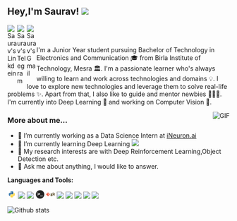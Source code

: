 ## Hey,I'm Saurav! <img src="https://raw.githubusercontent.com/iampavangandhi/iampavangandhi/master/gifs/Hi.gif" width="30px"></h2>
<a href="https://www.linkedin.com/in/sauravkarmakar/">
  <img align="left" alt="Saurav's Linkdein" width="22px" src="https://img.icons8.com/color/48/000000/linkedin-circled.png" />
</a>
<a href="https://t.me/sauravk_tg">
  <img align="left" alt="Saurav's Telegram" width="22px" src="https://img.icons8.com/color/48/000000/telegram-app.png" />
</a>
<a href="mailto:thesauravkarmakar@gmail.com">
  <img align="left" alt="Saurav's Gmail" width="22px" src="https://img.icons8.com/fluent/48/000000/gmail.png" />
</a>
<br />
<br />

I'm a Junior Year student pursuing Bachelor of Technology in Electronics and Communication 🎓 from Birla Institute of Technology, Mesra 🏛. I'm a passionate learner who's always willing to learn and work across technologies and domains 💡. I love to explore new technologies and leverage them to solve real-life problems ✨. Apart from that, I also like to guide and mentor newbies 👨🏻‍💻. I'm currently into Deep Learning 🧠 and working on Computer Vision 👀. 


  <img align="right" alt="GIF" src="https://media.giphy.com/media/iIqmM5tTjmpOB9mpbn/giphy.gif" />


### More about me...

- 🔭 I’m currently working as a Data Science Intern at [iNeuron.ai](https://ineuron.ai/)
- 🌱 I’m currently learning Deep Learning <code><img height="20" src="https://cdn.svgporn.com/logos/pytorch.svg"></code>
- 👯 My research interests are with Deep Reinforcement Learning,Object Detection etc.
- 💬 Ask me about anything, I would like to answer.

**Languages and Tools:**  

<code><img height="20" src="https://raw.githubusercontent.com/github/explore/80688e429a7d4ef2fca1e82350fe8e3517d3494d/topics/python/python.png"></code>
<code><img height="20" src="https://cdn.svgporn.com/logos/java.svg"></code>
<code><img height="20" src="https://cdn.svgporn.com/logos/pycharm.svg"></code>
<code><img height="20" src="https://raw.githubusercontent.com/github/explore/80688e429a7d4ef2fca1e82350fe8e3517d3494d/topics/terminal/terminal.png"></code>
<code><img height="20" src="https://raw.githubusercontent.com/github/explore/80688e429a7d4ef2fca1e82350fe8e3517d3494d/topics/git/git.png"></code>
<code><img height="20" src="https://cdn.svgporn.com/logos/jupyter.svg"></code>
<code><img height="20" src="https://cdn.svgporn.com/logos/intellij-idea.svg"></code>
<code><img height="20" src="https://cdn.svgporn.com/logos/visual-studio-code.svg"></code>
<code><img height="20" src="https://upload.wikimedia.org/wikipedia/commons/thumb/2/21/Matlab_Logo.png/667px-Matlab_Logo.png"></code>
<code><img height="20" src="https://image.flaticon.com/icons/svg/888/888867.svg"></code>

![Github stats](https://github-readme-stats.vercel.app/api?username=thesauravkarmakar&show_icons=true&hide_border=true)
